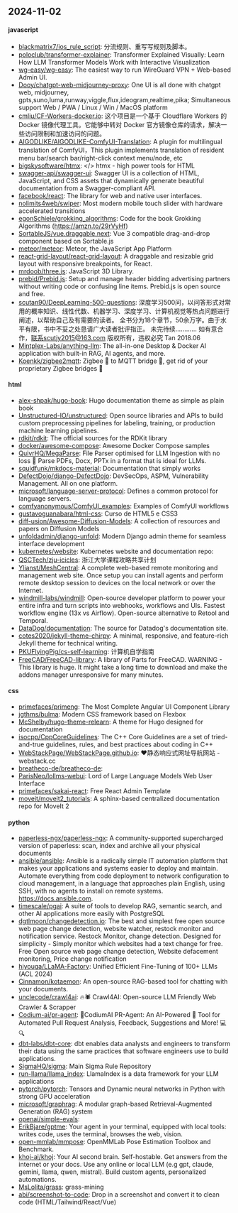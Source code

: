 ## 2024-11-02

#### javascript
* [blackmatrix7/ios_rule_script](https://github.com/blackmatrix7/ios_rule_script): 分流规则、重写写规则及脚本。
* [poloclub/transformer-explainer](https://github.com/poloclub/transformer-explainer): Transformer Explained Visually: Learn How LLM Transformer Models Work with Interactive Visualization
* [wg-easy/wg-easy](https://github.com/wg-easy/wg-easy): The easiest way to run WireGuard VPN + Web-based Admin UI.
* [Dooy/chatgpt-web-midjourney-proxy](https://github.com/Dooy/chatgpt-web-midjourney-proxy): One UI is all done with chatgpt web, midjourney, gpts,suno,luma,runway,viggle,flux,ideogram,realtime,pika; Simultaneous support Web / PWA / Linux / Win / MacOS platform
* [cmliu/CF-Workers-docker.io](https://github.com/cmliu/CF-Workers-docker.io): 这个项目是一个基于 Cloudflare Workers 的 Docker 镜像代理工具。它能够中转对 Docker 官方镜像仓库的请求，解决一些访问限制和加速访问的问题。
* [AIGODLIKE/AIGODLIKE-ComfyUI-Translation](https://github.com/AIGODLIKE/AIGODLIKE-ComfyUI-Translation): A plugin for multilingual translation of ComfyUI，This plugin implements translation of resident menu bar/search bar/right-click context menu/node, etc
* [bigskysoftware/htmx](https://github.com/bigskysoftware/htmx): </> htmx - high power tools for HTML
* [swagger-api/swagger-ui](https://github.com/swagger-api/swagger-ui): Swagger UI is a collection of HTML, JavaScript, and CSS assets that dynamically generate beautiful documentation from a Swagger-compliant API.
* [facebook/react](https://github.com/facebook/react): The library for web and native user interfaces.
* [nolimits4web/swiper](https://github.com/nolimits4web/swiper): Most modern mobile touch slider with hardware accelerated transitions
* [egonSchiele/grokking_algorithms](https://github.com/egonSchiele/grokking_algorithms): Code for the book Grokking Algorithms (https://amzn.to/29rVyHf)
* [SortableJS/vue.draggable.next](https://github.com/SortableJS/vue.draggable.next): Vue 3 compatible drag-and-drop component based on Sortable.js
* [meteor/meteor](https://github.com/meteor/meteor): Meteor, the JavaScript App Platform
* [react-grid-layout/react-grid-layout](https://github.com/react-grid-layout/react-grid-layout): A draggable and resizable grid layout with responsive breakpoints, for React.
* [mrdoob/three.js](https://github.com/mrdoob/three.js): JavaScript 3D Library.
* [prebid/Prebid.js](https://github.com/prebid/Prebid.js): Setup and manage header bidding advertising partners without writing code or confusing line items. Prebid.js is open source and free.
* [scutan90/DeepLearning-500-questions](https://github.com/scutan90/DeepLearning-500-questions): 深度学习500问，以问答形式对常用的概率知识、线性代数、机器学习、深度学习、计算机视觉等热点问题进行阐述，以帮助自己及有需要的读者。 全书分为18个章节，50余万字。由于水平有限，书中不妥之处恳请广大读者批评指正。 未完待续............ 如有意合作，联系scutjy2015@163.com 版权所有，违权必究 Tan 2018.06
* [Mintplex-Labs/anything-llm](https://github.com/Mintplex-Labs/anything-llm): The all-in-one Desktop & Docker AI application with built-in RAG, AI agents, and more.
* [Koenkk/zigbee2mqtt](https://github.com/Koenkk/zigbee2mqtt): Zigbee 🐝 to MQTT bridge 🌉, get rid of your proprietary Zigbee bridges 🔨

#### html
* [alex-shpak/hugo-book](https://github.com/alex-shpak/hugo-book): Hugo documentation theme as simple as plain book
* [Unstructured-IO/unstructured](https://github.com/Unstructured-IO/unstructured): Open source libraries and APIs to build custom preprocessing pipelines for labeling, training, or production machine learning pipelines.
* [rdkit/rdkit](https://github.com/rdkit/rdkit): The official sources for the RDKit library
* [docker/awesome-compose](https://github.com/docker/awesome-compose): Awesome Docker Compose samples
* [QuivrHQ/MegaParse](https://github.com/QuivrHQ/MegaParse): File Parser optimised for LLM Ingestion with no loss 🧠 Parse PDFs, Docx, PPTx in a format that is ideal for LLMs.
* [squidfunk/mkdocs-material](https://github.com/squidfunk/mkdocs-material): Documentation that simply works
* [DefectDojo/django-DefectDojo](https://github.com/DefectDojo/django-DefectDojo): DevSecOps, ASPM, Vulnerability Management. All on one platform.
* [microsoft/language-server-protocol](https://github.com/microsoft/language-server-protocol): Defines a common protocol for language servers.
* [comfyanonymous/ComfyUI_examples](https://github.com/comfyanonymous/ComfyUI_examples): Examples of ComfyUI workflows
* [gustavoguanabara/html-css](https://github.com/gustavoguanabara/html-css): Curso de HTML5 e CSS3
* [diff-usion/Awesome-Diffusion-Models](https://github.com/diff-usion/Awesome-Diffusion-Models): A collection of resources and papers on Diffusion Models
* [unfoldadmin/django-unfold](https://github.com/unfoldadmin/django-unfold): Modern Django admin theme for seamless interface development
* [kubernetes/website](https://github.com/kubernetes/website): Kubernetes website and documentation repo:
* [QSCTech/zju-icicles](https://github.com/QSCTech/zju-icicles): 浙江大学课程攻略共享计划
* [Ylianst/MeshCentral](https://github.com/Ylianst/MeshCentral): A complete web-based remote monitoring and management web site. Once setup you can install agents and perform remote desktop session to devices on the local network or over the Internet.
* [windmill-labs/windmill](https://github.com/windmill-labs/windmill): Open-source developer platform to power your entire infra and turn scripts into webhooks, workflows and UIs. Fastest workflow engine (13x vs Airflow). Open-source alternative to Retool and Temporal.
* [DataDog/documentation](https://github.com/DataDog/documentation): The source for Datadog's documentation site.
* [cotes2020/jekyll-theme-chirpy](https://github.com/cotes2020/jekyll-theme-chirpy): A minimal, responsive, and feature-rich Jekyll theme for technical writing.
* [PKUFlyingPig/cs-self-learning](https://github.com/PKUFlyingPig/cs-self-learning): 计算机自学指南
* [FreeCAD/FreeCAD-library](https://github.com/FreeCAD/FreeCAD-library): A library of Parts for FreeCAD. WARNING - This library is huge. It might take a long time to download and make the addons manager unresponsive for many minutes.

#### css
* [primefaces/primeng](https://github.com/primefaces/primeng): The Most Complete Angular UI Component Library
* [jgthms/bulma](https://github.com/jgthms/bulma): Modern CSS framework based on Flexbox
* [McShelby/hugo-theme-relearn](https://github.com/McShelby/hugo-theme-relearn): A theme for Hugo designed for documentation
* [isocpp/CppCoreGuidelines](https://github.com/isocpp/CppCoreGuidelines): The C++ Core Guidelines are a set of tried-and-true guidelines, rules, and best practices about coding in C++
* [WebStackPage/WebStackPage.github.io](https://github.com/WebStackPage/WebStackPage.github.io): ❤️静态响应式网址导航网站 - webstack.cc
* [breatheco-de/breatheco-de](https://github.com/breatheco-de/breatheco-de): 
* [ParisNeo/lollms-webui](https://github.com/ParisNeo/lollms-webui): Lord of Large Language Models Web User Interface
* [primefaces/sakai-react](https://github.com/primefaces/sakai-react): Free React Admin Template
* [moveit/moveit2_tutorials](https://github.com/moveit/moveit2_tutorials): A sphinx-based centralized documentation repo for MoveIt 2

#### python
* [paperless-ngx/paperless-ngx](https://github.com/paperless-ngx/paperless-ngx): A community-supported supercharged version of paperless: scan, index and archive all your physical documents
* [ansible/ansible](https://github.com/ansible/ansible): Ansible is a radically simple IT automation platform that makes your applications and systems easier to deploy and maintain. Automate everything from code deployment to network configuration to cloud management, in a language that approaches plain English, using SSH, with no agents to install on remote systems. https://docs.ansible.com.
* [timescale/pgai](https://github.com/timescale/pgai): A suite of tools to develop RAG, semantic search, and other AI applications more easily with PostgreSQL
* [dgtlmoon/changedetection.io](https://github.com/dgtlmoon/changedetection.io): The best and simplest free open source web page change detection, website watcher, restock monitor and notification service. Restock Monitor, change detection. Designed for simplicity - Simply monitor which websites had a text change for free. Free Open source web page change detection, Website defacement monitoring, Price change notification
* [hiyouga/LLaMA-Factory](https://github.com/hiyouga/LLaMA-Factory): Unified Efficient Fine-Tuning of 100+ LLMs (ACL 2024)
* [Cinnamon/kotaemon](https://github.com/Cinnamon/kotaemon): An open-source RAG-based tool for chatting with your documents.
* [unclecode/crawl4ai](https://github.com/unclecode/crawl4ai): 🔥🕷️ Crawl4AI: Open-source LLM Friendly Web Crawler & Scrapper
* [Codium-ai/pr-agent](https://github.com/Codium-ai/pr-agent): 🚀CodiumAI PR-Agent: An AI-Powered 🤖 Tool for Automated Pull Request Analysis, Feedback, Suggestions and More! 💻🔍
* [dbt-labs/dbt-core](https://github.com/dbt-labs/dbt-core): dbt enables data analysts and engineers to transform their data using the same practices that software engineers use to build applications.
* [SigmaHQ/sigma](https://github.com/SigmaHQ/sigma): Main Sigma Rule Repository
* [run-llama/llama_index](https://github.com/run-llama/llama_index): LlamaIndex is a data framework for your LLM applications
* [pytorch/pytorch](https://github.com/pytorch/pytorch): Tensors and Dynamic neural networks in Python with strong GPU acceleration
* [microsoft/graphrag](https://github.com/microsoft/graphrag): A modular graph-based Retrieval-Augmented Generation (RAG) system
* [openai/simple-evals](https://github.com/openai/simple-evals): 
* [ErikBjare/gptme](https://github.com/ErikBjare/gptme): Your agent in your terminal, equipped with local tools: writes code, uses the terminal, browses the web, vision.
* [open-mmlab/mmpose](https://github.com/open-mmlab/mmpose): OpenMMLab Pose Estimation Toolbox and Benchmark.
* [khoj-ai/khoj](https://github.com/khoj-ai/khoj): Your AI second brain. Self-hostable. Get answers from the internet or your docs. Use any online or local LLM (e.g gpt, claude, gemini, llama, qwen, mistral). Build custom agents, personalized automations.
* [MsLolita/grass](https://github.com/MsLolita/grass): grass-mining
* [abi/screenshot-to-code](https://github.com/abi/screenshot-to-code): Drop in a screenshot and convert it to clean code (HTML/Tailwind/React/Vue)
